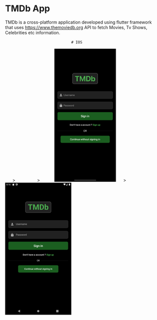 # TMDb App

TMDb is a cross-platform application developed using flutter framework that uses https://www.themoviedb.org API 
to fetch Movies, Tv Shows, Celebrities etc information.


                        
                                  # IOS
&nbsp;&nbsp;&nbsp;&nbsp;&nbsp;&nbsp;>&nbsp;&nbsp;&nbsp;&nbsp;&nbsp;&nbsp;&nbsp;&nbsp;&nbsp;&nbsp;&nbsp;&nbsp;&nbsp;&nbsp;&nbsp;&nbsp;&nbsp;&nbsp;>&nbsp;&nbsp;&nbsp;&nbsp;&nbsp;&nbsp;&nbsp;&nbsp;&nbsp;&nbsp;&nbsp;&nbsp;<img src="Images/iOS/1.png" width="200">&nbsp;&nbsp;&nbsp;&nbsp;&nbsp;&nbsp;>&nbsp;&nbsp;&nbsp;&nbsp;&nbsp;&nbsp;&nbsp;&nbsp;&nbsp;&nbsp;&nbsp;&nbsp;<img src="Images/android/1.png" width="215">
